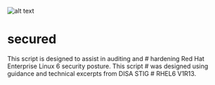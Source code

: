 ![alt text](https://tonycavella.com/wp-content/uploads/2016/12/logo_vert_500px-300x269.png "Secure.d Logo")
# secured
This script is designed to assist in auditing and # hardening Red Hat Enterprise Linux 6 security posture. This script # was designed using guidance and technical excerpts from DISA STIG # RHEL6 V1R13.
